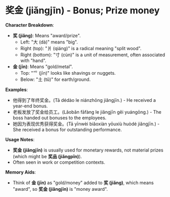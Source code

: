 # **奖金 (jiǎngjīn) - Bonus; Prize money**

**Character Breakdown**:  
- **奖 (jiǎng)**: Means "award/prize".
  - Left: "大 (dà)" means "big".
  - Right (top): "爿 (qiáng)" is a radical meaning "split wood".
  - Right (bottom): "寸 (cùn)" is a unit of measurement, often associated with "hand".  
- **金 (jīn)**: Means "gold/metal".
  - Top: "⺤ (jīn)" looks like shavings or nuggets.
  - Below: "土 (tǔ)" for earth/ground.

**Examples**:  
- 他得到了年终奖金。(Tā dédào le niánzhōng jiǎngjīn.) - He received a year-end bonus.  
- 老板发放了奖金给员工。(Lǎobǎn fāfàng le jiǎngjīn gěi yuángōng.) - The boss handed out bonuses to the employees.  
- 她因为表现优秀获得奖金。(Tā yīnwèi biǎoxiàn yōuxiù huòdé jiǎngjīn.) - She received a bonus for outstanding performance.

**Usage Notes**:  
- **奖金 (jiǎngjīn)** is usually used for monetary rewards, not material prizes (which might be **奖品 (jiǎngpǐn)**).  
- Often seen in work or competition contexts.

**Memory Aids**:  
- Think of **金 (jīn)** as "gold/money" added to **奖 (jiǎng)**, which means "award", so **奖金 (jiǎngjīn)** is "money award".